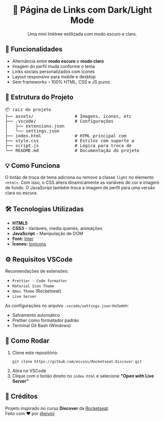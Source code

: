 <div align="center">
  <h1>🔗 Página de Links com Dark/Light Mode</h1>
  <p>Uma mini linktree estilizada com modo escuro e claro.</p>
</div>

<!-- --- -->

<h2>🧩 Funcionalidades</h2>

<ul>
  <li>Alternância entre <strong>modo escuro</strong> e <strong>modo claro</strong></li>
  <li>Imagem do perfil muda conforme o tema</li>
  <li>Links sociais personalizados com ícones</li>
  <li>Layout responsivo para mobile e desktop</li>
  <li>Sem frameworks – 100% HTML, CSS e JS puros</li>
</ul>

<!-- --- -->

<h2>📁 Estrutura do Projeto</h2>

<pre>
📦 raiz do projeto
├── assets/                # Imagens, ícones, etc 
├── .vscode/               # Configurações 
│   ├── extensions.json
│   └── settings.json
├── index.html             # HTML principal com 
├── style.css              # Estilos com suporte a 
├── script.js              # Lógica para troca de 
└── README.md              # Documentação do projeto
</pre>

<!-- --- -->

<h2>💡 Como Funciona</h2>

<p>
  O botão de troca de tema adiciona ou remove a classe <code>light</code> no elemento <code>&lt;html&gt;</code>.
  Com isso, o CSS altera dinamicamente as variáveis de cor e imagem de fundo. 
  O JavaScript também troca a imagem de perfil para uma versão clara ou escura.
</p>

<!-- --- -->

<h2>🛠️ Tecnologias Utilizadas</h2>

<ul>
  <li><strong>HTML5</strong></li>
  <li><strong>CSS3</strong> – Variáveis, media queries, animações</li>
  <li><strong>JavaScript</strong> – Manipulação de DOM</li>
  <li><strong>Font:</strong> <a href="https://fonts.google.com/specimen/Inter">Inter</a></li>
  <li><strong>Ícones:</strong> <a href="https://ionic.io/ionicons">Ionicons</a></li>
</ul>

<!-- --- -->

<h2>⚙️ Requisitos VSCode</h2>

<p>Recomendações de extensões:</p>

<ul>
  <li><code>Prettier - Code formatter</code></li>
  <li><code>Material Icon Theme</code></li>
  <li><code>Omni Theme</code> (Rocketseat)</li>
  <li><code>Live Server</code></li>
</ul>

<p>As configurações no arquivo <code>.vscode/settings.json</code> incluem:</p>

<ul>
  <li>Salvamento automático</li>
  <li>Prettier como formatador padrão</li>
  <li>Terminal Git Bash (Windows)</li>
</ul>

<!-- --- -->

<h2>🚀 Como Rodar</h2>

<ol>
  <li>Clone este repositório:
    <pre><code>git clone https://github.com/eivini/Rocketseat-Discover.git</code></pre>
  </li>
  <li>Abra no VSCode</li>
  <li>Clique com o botão direito no <code>index.html</code> e selecione <strong>"Open with Live Server"</strong></li>
</ol>

<!-- --- -->

<h2>📌 Créditos</h2>

<p>
  Projeto inspirado no curso <strong>Discover</strong> da <a href="https://rocketseat.com.br/">Rocketseat</a>.<br>
  Feito com ❤️ por <a href="https://github.com/eivini">@eivini</a>
</p>